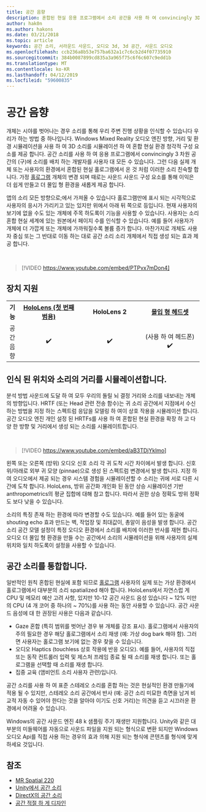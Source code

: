 ```yaml
---
title: 공간 음향
description: 혼합된 현실 응용 프로그램에서 소리 공간을 사용 하 여 convincingly 3D 공간에서 소리를 배치할 수 있습니다.
author: hak0n
ms.author: hakons
ms.date: 03/21/2018
ms.topic: article
keywords: 공간 소리, 서라운드 사운드, 오디오 3d, 3d 공간, 사운드 오디오
ms.openlocfilehash: ccb236a8b53e757ba632a1c7c6cb2d4f07735910
ms.sourcegitcommit: 384b0087899cd835a3a965f75c6f6c607c9edd1b
ms.translationtype: MT
ms.contentlocale: ko-KR
ms.lasthandoff: 04/12/2019
ms.locfileid: "59600835"
---
```

# <a name="spatial-sound"></a>공간 음향

개체는 시야를 벗어나는 경우 소리를 통해 우리 주변 진행 상황을 인식할 수 있습니다 우리가 하는 방법 중 하나입니다. Windows Mixed Reality 오디오 엔진 방향, 거리 및 환경 시뮬레이션을 사용 하 여 3D 소리를 시뮬레이션 하 여 혼합 현실 환경 청각적 구성 요소를 제공 합니다. 공간 소리를 사용 하 여 응용 프로그램에서 convincingly 3 차원 공간의 (구)에 소리를 배치 하는 개발자를 사용자 대 모든 수 있습니다. 그런 다음 실제 개체 또는 사용자의 환경에서 혼합된 현실 홀로그램에서 온 것 처럼 이러한 소리 친숙할 합니다. 가정 [홀로그램](hologram.md) 개체의 변경 되며 때로는 사운드 사운드 구성 요소를 통해 이익은 더 쉽게 만들고 더 몰입 형 환경을 새롭게 제공 합니다.

앱의 소리 모든 방향으로;에서 가져올 수 있습니다 홀로그램만에 표시 되는 시각적으로 사용자의 응시가 가리키고 있는 있지만 위에서 아래 뒤 쪽으로 등입니다. 현재 사용자의 보기에 없을 수도 있는 개체에 주목 하도록이 기능을 사용할 수 있습니다. 사용자는 소리 혼합 현실 세계에 있는 원본에서 페이지 수를 인식할 수 있습니다. 예를 들어 사용자가 개체에 더 가깝게 또는 개체에 가까워질수록 볼륨 증가 합니다. 마찬가지로 개체도 사용자 중심 또는 그 반대로 이동 하는 대로 공간 소리 소리 개체에서 직접 생성 되는 효과 제공 합니다.

<br>

>[!VIDEO https://www.youtube.com/embed/PTPvx7mDon4]

## <a name="device-support"></a>장치 지원

<table>
<tr>
<th>기능</th><th style="width:150px"> <a href="hololens-hardware-details.md">HoloLens (첫 번째 범용)</a></th><th style="width:150px">HoloLens 2</th><th style="width:150px"><a href="immersive-headset-hardware-details.md">몰입 형 헤드셋</a></th>
</tr><tr>

<td> 공간 음향</td><td style="text-align: center;"> ✔️</td><td style="text-align: center;"> ✔️</td><td style="text-align: center;"> (사용 하 여 헤드폰) ✔️</td>

</tr>
</table>

## <a name="simulating-the-perceived-location-and-distance-of-sounds"></a>인식 된 위치와 소리의 거리를 시뮬레이션합니다.

분석 방법 사운드에 도달 하 여 모두 우리의 돌릴 뇌 결정 거리와 소리를 내보내는 개체의 방향입니다. HRTF (또는 Head 관련 전송 함수)는 귀 소리 공간에서 지점에서 수신 하는 방법을 지정 하는 스펙트럼 응답을 모델링 하 여이 상호 작용을 시뮬레이션 합니다. 공간 오디오 엔진 개인 설정 된 HRTFs를 사용 하 여 혼합된 현실 환경을 확장 하 고 다양 한 방향 및 거리에서 생성 되는 소리를 시뮬레이트합니다.

<br>

>[!VIDEO https://www.youtube.com/embed/aB3TDjYklmo]

왼쪽 또는 오른쪽 (방위) 오디오 신호 소리 각 귀 도착 시간 차이에서 발생 합니다. 신호 위/아래로 외부 귀 모양 (pinnae)으로 생성 된 스펙트럼 변경에서 발생 합니다. 지정 하 여 오디오에서 제공 되는 경우 시스템 경험을 시뮬레이션할 수 소리는 귀에 서로 다른 시간에 도착 합니다. HoloLens, 방위 공간화 개인화 된 동안 상승 시뮬레이션 기반 anthropometrics의 평균 집합에 대해 참고 합니다. 따라서 권한 상승 정확도 방위 정확도 보다 낮을 수 있습니다.

소리의 특징 존재 하는 환경에 따라 변경할 수도 있습니다. 예를 들어 있는 동굴에 shouting echo 효과 만드는 벽, 작업장 및 최대값이, 총알이 음성을 발생 합니다. 공간 소리 공간 모델 설정이 특정 오디오 환경에서 소리를 배치에 이러한 반사를 재현 합니다. 오디오 더 몰입 형 환경을 만들 수는 공간에서 소리의 시뮬레이션을 위해 사용자의 실제 위치와 일치 하도록이 설정을 사용할 수 있습니다.

## <a name="integrating-spatial-sound"></a>공간 소리를 통합합니다.

일반적인 원칙 혼합된 현실에 포함 되므로 [홀로그램](hologram.md) 사용자의 실제 또는 가상 환경에서 홀로그램에서 대부분의 소리 spatialized 해야 합니다. HoloLens에서 자연스럽 게 CPU 및 메모리 예산 고려 사항, 있지만 10-12 공간 사운드 음성 있습니다 ~ 12% 미만의 CPU (4 개 코어 중 하나의 ~ 70%)를 사용 하는 동안 사용할 수 있습니다. 공간 사운드 음성에 대 한 권장된 사용은 다음과 같습니다.
* Gaze 혼합 (특히 범위를 벗어난 경우 뷰 개체를 강조 표시). 홀로그램에서 사용자의 주의 필요한 경우 해당 홀로그램에서 소리 재생 (예: 가상 dog bark 해야 함). 그러면 사용자는 홀로그램 보기에 없는 경우 찾을 수 있습니다.
* 오디오 Haptics (touchless 상호 작용에 반응 오디오). 예를 들어, 사용자의 직접 또는 동작 컨트롤러 입력 및 제스처 프레임 종료 될 때 소리를 재생 합니다. 또는 홀로그램을 선택할 때 소리를 재생 합니다.
* 집중 교육 (앰비언트 소리 사용자 관련)입니다.

공간 소리를 사용 하 여 표준 스테레오 소리를 혼합 하는 것은 현실적인 환경 만들기에 적용 될 수 있지만, 스테레오 소리 공간에서 반사 (예: 공간 소리 미묘한 측면을 남겨 비교적 자동 수 있어야 한다는 것을 알아야 이기도 신호 거리)는 의견을 듣고 시끄러운 환경에서 어려울 수 있습니다.

Windows의 공간 사운드 엔진 48 k 샘플링 주기 재생만 지원합니다. Unity와 같은 대부분의 미들웨어를 자동으로 사운드 파일을 지원 되는 형식으로 변환 되지만 Windows 오디오 Api를 직접 사용 하는 경우의 효과 의해 지원 되는 형식에 콘텐츠를 형식에 맞게 하세요 것입니다.

## <a name="see-also"></a>참조
* [MR Spatial 220](holograms-220.md)
* [Unity에서 공간 소리](spatial-sound-in-unity.md)
* [DirectX의 공간 소리](spatial-sound-in-directx.md)
* [공간 적절 하 게 디자인](spatial-sound-design.md)
